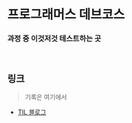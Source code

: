 # 프로그래머스 데브코스

### 과정 중 이것저것 테스트하는 곳

<br>

## 링크
> 기록은 여기에서
- [TIL 블로그](https://hanjo8813.github.io/categories/TIL)